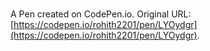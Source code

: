 # 

A Pen created on CodePen.io. Original URL: [https://codepen.io/rohith2201/pen/LYOydgr](https://codepen.io/rohith2201/pen/LYOydgr).


